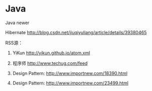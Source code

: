 # Java
Java newer

Hibernate http://blog.csdn.net/jiuqiyuliang/article/details/39380465

RSS源：

1. YiKun http://yikun.github.io/atom.xml

2. 程序师 http://www.techug.com/feed

3. Design Pattern: http://www.importnew.com/18390.html

4. Design Pattern: http://www.importnew.com/23499.html
